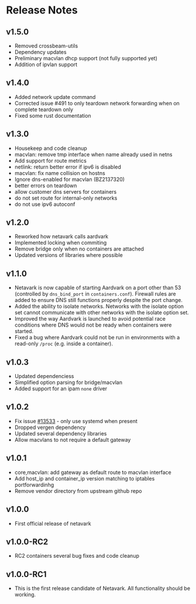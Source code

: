 # Release Notes

## v1.5.0
* Removed crossbeam-utils
* Dependency updates
* Preliminary macvlan dhcp support (not fully supported yet)
* Addition of ipvlan support

## v1.4.0
* Added network update command
* Corrected issue #491 to only teardown network forwarding when on complete teardown only
* Fixed some rust documentation

## v1.3.0
* Housekeep and code cleanup
* macvlan: remove tmp interface when name already used in netns
* Add support for route metrics
* netlink: return better error if ipv6 is disabled
* macvlan: fix name collision on hostns
* Ignore dns-enabled for macvlan (BZ2137320)
* better errors on teardown
* allow customer dns servers for containers
* do not set route for internal-only networks
* do not use ipv6 autoconf

## v1.2.0
* Reworked how netavark calls aardvark
* Implemented locking when commiting
* Remove bridge only when no containers are attached
* Updated versions of libraries where possible

## v1.1.0
* Netavark is now capable of starting Aardvark on a port other than 53 (controlled by `dns_bind_port` in `containers.conf`). Firewall rules are added to ensure DNS still functions properly despite the port change.
* Added the ability to isolate networks. Networks with the isolate option set cannot communicate with other networks with the isolate option set.
* Improved the way Aardvark is launched to avoid potential race conditions where DNS would not be ready when containers were started.
* Fixed a bug where Aardvark could not be run in environments with a read-only `/proc` (e.g. inside a container).

## v1.0.3
* Updated dependenciess
* Simplified option parsing for bridge/macvlan
* Added support for an ipam `none` driver


## v1.0.2
* Fix issue [#13533](https://github.com/containers/podman/issues/13533) - only use systemd when present
* Dropped vergen dependency
* Updated several dependency libraries
* Allow macvlans to not require a default gateway

## v1.0.1

* core,macvlan: add gateway as default route to macvlan interface
* Add host_ip and container_ip version matching to iptables portforwardinhg
* Remove vendor directory from upstream github repo

## v1.0.0
* First official release of netavark

## v1.0.0-RC2
* RC2 containers several bug fixes and code cleanup

## v1.0.0-RC1
* This is the first release candidate of Netavark. All functionality should be working.
